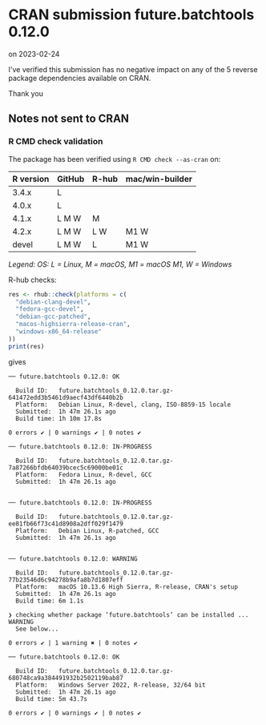 # CRAN submission future.batchtools 0.12.0

on 2023-02-24

I've verified this submission has no negative impact on any of the 5 reverse package dependencies available on CRAN.

Thank you


## Notes not sent to CRAN

### R CMD check validation

The package has been verified using `R CMD check --as-cran` on:

| R version | GitHub | R-hub  | mac/win-builder |
| --------- | ------ | ------ | --------------- |
| 3.4.x     | L      |        |                 |
| 4.0.x     | L      |        |                 |
| 4.1.x     | L M W  |   M    |                 |
| 4.2.x     | L M W  | L   W  | M1 W            |
| devel     | L M W  | L      | M1 W            |

_Legend: OS: L = Linux, M = macOS, M1 = macOS M1, W = Windows_


R-hub checks:

```r
res <- rhub::check(platforms = c(
  "debian-clang-devel", 
  "fedora-gcc-devel",
  "debian-gcc-patched", 
  "macos-highsierra-release-cran",
  "windows-x86_64-release"
))
print(res)
```

gives

```
── future.batchtools 0.12.0: OK

  Build ID:   future.batchtools_0.12.0.tar.gz-641472edd3b5461d9aecf43df6440b2b
  Platform:   Debian Linux, R-devel, clang, ISO-8859-15 locale
  Submitted:  1h 47m 26.1s ago
  Build time: 1h 10m 17.8s

0 errors ✔ | 0 warnings ✔ | 0 notes ✔

── future.batchtools 0.12.0: IN-PROGRESS

  Build ID:   future.batchtools_0.12.0.tar.gz-7a87266bfdb64039bcec5c69000be01c
  Platform:   Fedora Linux, R-devel, GCC
  Submitted:  1h 47m 26.1s ago


── future.batchtools 0.12.0: IN-PROGRESS

  Build ID:   future.batchtools_0.12.0.tar.gz-ee81fb66f73c41d8908a2dff029f1479
  Platform:   Debian Linux, R-patched, GCC
  Submitted:  1h 47m 26.1s ago


── future.batchtools 0.12.0: WARNING

  Build ID:   future.batchtools_0.12.0.tar.gz-77b23546d6c94278b9afa8b7d1807eff
  Platform:   macOS 10.13.6 High Sierra, R-release, CRAN's setup
  Submitted:  1h 47m 26.1s ago
  Build time: 6m 1.1s

❯ checking whether package ‘future.batchtools’ can be installed ... WARNING
  See below...

0 errors ✔ | 1 warning ✖ | 0 notes ✔

── future.batchtools 0.12.0: OK

  Build ID:   future.batchtools_0.12.0.tar.gz-680748ca9a384491932b2502119bab87
  Platform:   Windows Server 2022, R-release, 32/64 bit
  Submitted:  1h 47m 26.1s ago
  Build time: 5m 43.7s

0 errors ✔ | 0 warnings ✔ | 0 notes ✔
```
